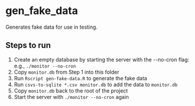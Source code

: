 # gen_fake_data

Generates fake data for use in testing.

## Steps to run

1. Create an empty database by starting the server with the --no-cron flag: e.g., `./monitor --no-cron`
2. Copy `monitor.db` from Step 1 into this folder
3. Run `Rscript gen-fake-data.R` to generate the fake data
4. Run `csvs-to-sqlite *.csv monitor.db` to add the data to `monitor.db`
5. Copy `monitor.db` back to the root of the project
6. Start the server with `./monitor --no-cron` again
